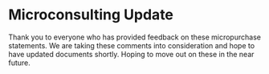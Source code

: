 # **Microconsulting Update**

Thank you to everyone who has provided feedback on these micropurchase statements. We are taking these comments into consideration and hope to have updated documents shortly. Hoping to move out on these in the near future.
